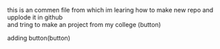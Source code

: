 <p>this is an commen file from which im learing how to make new repo and upplode it in github<br>
and tring to make an project from my college (button)<p>
<p>adding button(button)<p>